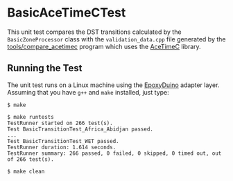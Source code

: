# BasicAceTimeCTest

This unit test compares the DST transitions calculated by the
`BasicZoneProcessor` class with the `validation_data.cpp` file generated by the
[tools/compare_acetimec](../tools/compare_acetimec) program which uses the
[AceTimeC](https://github.com/bxparks/AceTimeC) library.

## Running the Test

The unit test runs on a Linux machine using the
[EpoxyDuino](https://github.com/bxparks/EpoxyDuino) adapter layer.
Assuming that you have `g++` and `make` installed, just type:

```
$ make

$ make runtests
TestRunner started on 266 test(s).
Test BasicTransitionTest_Africa_Abidjan passed.
...
Test BasicTransitionTest_WET passed.
TestRunner duration: 1.614 seconds.
TestRunner summary: 266 passed, 0 failed, 0 skipped, 0 timed out, out of 266 test(s).

$ make clean
```
